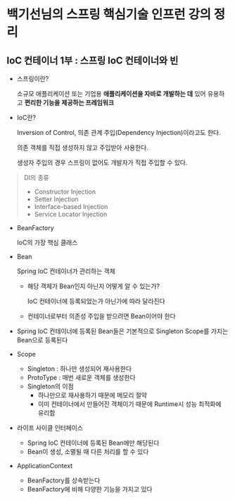 # 백기선님의 스프링 핵심기술 인프런 강의 정리

## IoC 컨테이너 1부 : 스프링 IoC 컨테이너와 빈

* 스프링이란?

    소규모 애플리케이션 또는 기업용 **애플리케이션을 자바로 개발하는 데** 있어 유용하고 **편리한 기능을 제공하는 프레임워크**

* IoC란?

    Inversion of Control, 의존 관계 주입(Dependency Injection)이라고도 한다.

    의존 객체를 직접 생성하지 않고 주입받아 사용한다.

    생성자 주입의 경우 스프링이 없어도 개발자가 직접 주입할 수 있다.

> DI의 종류
> * Constructor Injection
> * Setter Injection
> * Interface-based Injection
> * Service Locator Injection

* BeanFactory

    IoC의 가장 핵심 클래스

* Bean

    Spring IoC 컨테이너가 관리하는 객체

  * 해당 객체가 Bean인지 아닌지 어떻게 알 수 있는가?

    IoC 컨테이너에 등록되었는가 아닌가에 따라 달라진다

  * 컨테이너로부터 의존성 주입을 받으려면 Bean이어야 한다

* Spring IoC 컨테이너에 등록된 Bean들은 기본적으로 Singleton Scope를 가지는 Bean으로 등록된다

* Scope  
  * Singleton : 하나만 생성되어 재사용한다
  * ProtoType : 매번 새로운 객체를 생성한다
  * Singleton의 이점
    * 하나만으로 재사용하기 때문에 메모리 절약
    * 이미 컨테이너에서 만들어진 객체이기 때문에 Runtime시 성능 최적화에 유리함

* 라이프 사이클 인터페이스
  * Spring IoC 컨테이너에 등록된 Bean에만 해당된다
  * Bean이 생성, 소멸될 때 다른 처리를 할 수 있다

* ApplicationContext
  * BeanFactory를 상속받는다
  * BeanFactory에 비해 다양한 기능을 가지고 있다